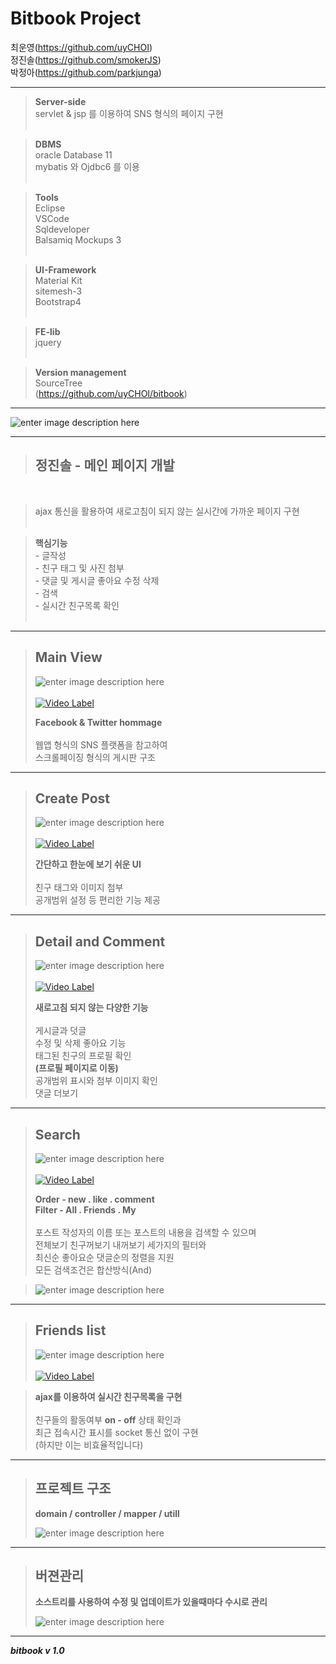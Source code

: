 

**Bitbook Project**
===============




최운영(https://github.com/uyCHOI)<br>
정진솔(https://github.com/smokerJS)<br>
박정아(https://github.com/parkjunga)<br>


---------------------------------------


>**Server-side**<br>
>servlet & jsp 를 이용하여 SNS 형식의 페이지 구현<br><br>

>**DBMS**<br>
oracle Database 11<br>
mybatis 와 Ojdbc6 를 이용<br><br>

>**Tools**<br>
Eclipse<br>
VSCode<br>
Sqldeveloper<br>
Balsamiq Mockups 3<br><br>

>**UI-Framework**<br>
Material Kit<br>
sitemesh-3<br>
Bootstrap4<br><br>

>**FE-lib**<br>
jquery<br><br>

>**Version management**<br>
SourceTree<br>
(https://github.com/uyCHOI/bitbook)<br>

---------------------------------------
![enter image description here](https://s3-eu-west-1.amazonaws.com/froala-eu/temp_files/1529484717645-%EC%A0%9C%EB%AA%A9+%EC%97%86%EC%9D%8C.jpg)

---------------------------------------

>**정진솔 - 메인 페이지 개발**
>---------
<br>

>ajax 통신을 활용하여 새로고침이 되지 않는 실시간에 가까운 페이지 구현<br><br>

> **핵심기능**<br>
    - 글작성<br>
    - 친구 태그 및 사진 첨부<br>
    - 댓글 및 게시글 좋아요 수정 삭제<br>
    - 검색<br>
    - 실시간 친구목록 확인<br>
    <br>

   
---------------------------------------

>Main View
>---------
>![enter image description here](https://s3-eu-west-1.amazonaws.com/froala-eu/temp_files%2F1529491484979-%ED%85%8C%EC%8A%A4%ED%8A%B8.png)
><br><br>
>[![Video Label](https://t1.daumcdn.net/cfile/tistory/99EABA355B98CE0C28)](https://youtu.be/rDBUGfQheao) <br>
>
>**Facebook & Twitter hommage**<br><br>
>웹앱 형식의 SNS 플랫폼을 참고하여<br>
>스크롤페이징 형식의 게시판 구조<br>

---------------------------------------

>Create Post
>---------
>![enter image description here](https://s3-eu-west-1.amazonaws.com/froala-eu/temp_files%2F1529485834131-1529485834131.png)
><br><br>
>[![Video Label](https://t1.daumcdn.net/cfile/tistory/99EABA355B98CE0C28)](https://youtu.be/MHfNYveRXSA) <br>
>
>**간단하고 한눈에 보기 쉬운 UI**<br><br>
>친구 태그와 이미지 첨부<br>
>공개범위 설정 등 편리한 기능 제공<br>

---------------------------------------

>Detail and Comment
>---------
>![enter image description here](https://s3-eu-west-1.amazonaws.com/froala-eu/temp_files%2F1529486228985-1529486228985.png)
><br><br>
>[![Video Label](https://t1.daumcdn.net/cfile/tistory/99EABA355B98CE0C28)](https://youtu.be/DBp5a5HnlEg) <br>
>
>**새로고침 되지 않는 다양한 기능**<br><br>
>게시글과 덧글<br>
>수정 및 삭제 좋아요 기능<br>
>태그된 친구의 프로필 확인<br>**(프로필 페이지로 이동)**<br>
>공개범위 표시와 첨부 이미지 확인<br>
>댓글 더보기<br>

---------------------------------------

>Search
>---------
>![enter image description here](https://s3-eu-west-1.amazonaws.com/froala-eu/temp_files%2F1529486746785-1529486746785.png)
><br><br>
>[![Video Label](https://t1.daumcdn.net/cfile/tistory/99EABA355B98CE0C28)](https://youtu.be/NGQVilo5bok) <br>
>
>**Order - new . like . comment**<br>
>**Filter - All . Friends . My**<br><br>
>포스트 작성자의 이름 또는 포스트의 내용을 검색할 수 있으며<br>
>전체보기 친구꺼보기 내꺼보기 세가지의 필터와<br>
>최신순 좋아요순 댓글순의 정렬을 지원<br>
>모든 검색조건은 합산방식(And)<br>

>![enter image description here](https://s3-eu-west-1.amazonaws.com/froala-eu/temp_files%2F1529487588864-1529487588864.png)<br>

---------------------------------------

>Friends list
>---------
>![enter image description here](https://s3-eu-west-1.amazonaws.com/froala-eu/temp_files%2F1529487710692-1529487710692.png)
><br><br>
>[![Video Label](https://t1.daumcdn.net/cfile/tistory/99EABA355B98CE0C28)](https://youtu.be/KQ5S0dlhjSI) <br>

>**ajax를 이용하여 실시간 친구목록을 구현**<br><br>
>친구들의 활동여부 **on - off** 상태 확인과<br>
>최근 접속시간 표시를 socket 통신 없이 구현<br> (하지만 이는 비효율적입니다)<br>

---------------------------------------

>프로젝트 구조
>---------
>**domain / controller / mapper / utill**<br>
>
>![enter image description here](https://s3-eu-west-1.amazonaws.com/froala-eu/temp_files%2F1529488410435-1529488410435.png)

---------------------------------------

>버젼관리
>---------
>**소스트리를 사용하여 수정 및 업데이트가 있을때마다 수시로 관리**<br>
>
>![enter image description here](https://s3-eu-west-1.amazonaws.com/froala-eu/temp_files%2F1529488819357-1529488819357.png)<br>

---------------------------------------

***bitbook v 1.0***
